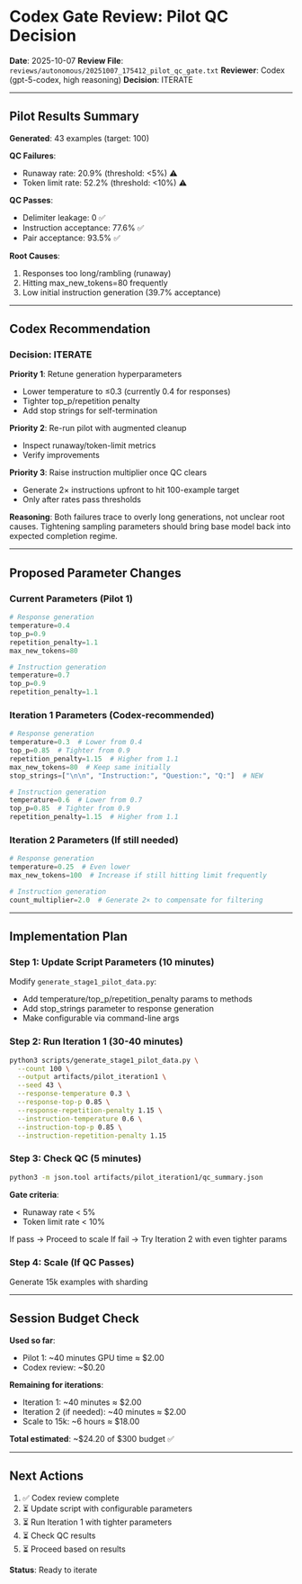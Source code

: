 # Codex Gate Review: Pilot QC Decision

**Date**: 2025-10-07
**Review File**: `reviews/autonomous/20251007_175412_pilot_qc_gate.txt`
**Reviewer**: Codex (gpt-5-codex, high reasoning)
**Decision**: ITERATE

---

## Pilot Results Summary

**Generated**: 43 examples (target: 100)

**QC Failures**:
- Runaway rate: 20.9% (threshold: <5%) ⚠️
- Token limit rate: 52.2% (threshold: <10%) ⚠️

**QC Passes**:
- Delimiter leakage: 0 ✅
- Instruction acceptance: 77.6% ✅
- Pair acceptance: 93.5% ✅

**Root Causes**:
1. Responses too long/rambling (runaway)
2. Hitting max_new_tokens=80 frequently
3. Low initial instruction generation (39.7% acceptance)

---

## Codex Recommendation

### Decision: ITERATE

**Priority 1**: Retune generation hyperparameters
- Lower temperature to ≤0.3 (currently 0.4 for responses)
- Tighter top_p/repetition penalty
- Add stop strings for self-termination

**Priority 2**: Re-run pilot with augmented cleanup
- Inspect runaway/token-limit metrics
- Verify improvements

**Priority 3**: Raise instruction multiplier once QC clears
- Generate 2× instructions upfront to hit 100-example target
- Only after rates pass thresholds

**Reasoning**: Both failures trace to overly long generations, not unclear root causes. Tightening sampling parameters should bring base model back into expected completion regime.

---

## Proposed Parameter Changes

### Current Parameters (Pilot 1)
```python
# Response generation
temperature=0.4
top_p=0.9
repetition_penalty=1.1
max_new_tokens=80

# Instruction generation
temperature=0.7
top_p=0.9
repetition_penalty=1.1
```

### Iteration 1 Parameters (Codex-recommended)
```python
# Response generation
temperature=0.3  # Lower from 0.4
top_p=0.85  # Tighter from 0.9
repetition_penalty=1.15  # Higher from 1.1
max_new_tokens=80  # Keep same initially
stop_strings=["\n\n", "Instruction:", "Question:", "Q:"]  # NEW

# Instruction generation
temperature=0.6  # Lower from 0.7
top_p=0.85  # Tighter from 0.9
repetition_penalty=1.15  # Higher from 1.1
```

### Iteration 2 Parameters (If still needed)
```python
# Response generation
temperature=0.25  # Even lower
max_new_tokens=100  # Increase if still hitting limit frequently

# Instruction generation
count_multiplier=2.0  # Generate 2× to compensate for filtering
```

---

## Implementation Plan

### Step 1: Update Script Parameters (10 minutes)
Modify `generate_stage1_pilot_data.py`:
- Add temperature/top_p/repetition_penalty params to methods
- Add stop_strings parameter to response generation
- Make configurable via command-line args

### Step 2: Run Iteration 1 (30-40 minutes)
```bash
python3 scripts/generate_stage1_pilot_data.py \
  --count 100 \
  --output artifacts/pilot_iteration1 \
  --seed 43 \
  --response-temperature 0.3 \
  --response-top-p 0.85 \
  --response-repetition-penalty 1.15 \
  --instruction-temperature 0.6 \
  --instruction-top-p 0.85 \
  --instruction-repetition-penalty 1.15
```

### Step 3: Check QC (5 minutes)
```bash
python3 -m json.tool artifacts/pilot_iteration1/qc_summary.json
```

**Gate criteria**:
- Runaway rate < 5%
- Token limit rate < 10%

If pass → Proceed to scale
If fail → Try Iteration 2 with even tighter params

### Step 4: Scale (If QC Passes)
Generate 15k examples with sharding

---

## Session Budget Check

**Used so far**:
- Pilot 1: ~40 minutes GPU time ≈ $2.00
- Codex review: ~$0.20

**Remaining for iterations**:
- Iteration 1: ~40 minutes ≈ $2.00
- Iteration 2 (if needed): ~40 minutes ≈ $2.00
- Scale to 15k: ~6 hours ≈ $18.00

**Total estimated**: ~$24.20 of $300 budget ✅

---

## Next Actions

1. ✅ Codex review complete
2. ⏳ Update script with configurable parameters
3. ⏳ Run Iteration 1 with tighter parameters
4. ⏳ Check QC results
5. ⏳ Proceed based on results

**Status**: Ready to iterate
